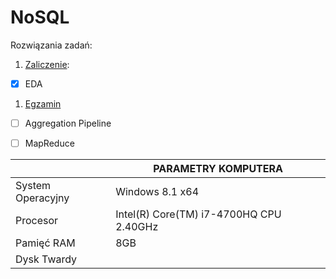 # NoSQL

Rozwiązania zadań:

1. [Zaliczenie](https://github.com/Gosiamek/NoSQL/blob/master/Zaliczenie.md):
 - [X] EDA
1. [Egzamin]()
 - [ ] Aggregation Pipeline
 - [ ] MapReduce


|                 |            PARAMETRY KOMPUTERA             |
|-----------------|--------------------------------------------|
|System Operacyjny| Windows 8.1 x64                            |
|Procesor         | Intel(R) Core(TM) i7-4700HQ CPU 2.40GHz    |
|Pamięć RAM       | 8GB                                        |
|Dysk Twardy      |      |
